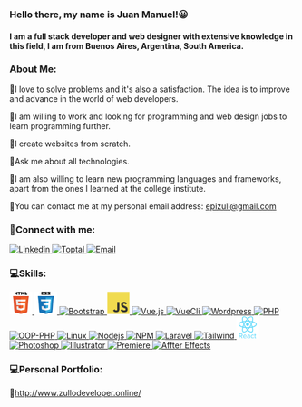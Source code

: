 ### Hello there, my name is Juan Manuel!😀

<!--
**ManuZull/ManuZull** is a ✨ _special_ ✨ repository because its `README.md` (this file) appears on your GitHub profile.

Here are some ideas to get you started:

- 🔭 I’m currently working on ...
- 🌱 I’m currently learning ...
- 👯 I’m looking to collaborate on ...
- 🤔 I’m looking for help with ...
- 💬 Ask me about ...
- 📫 How to reach me: ...
- 😄 Pronouns: ...
- ⚡ Fun fact: ...
-->
#### I am a full stack developer and web designer with extensive knowledge in this field, I am from Buenos Aires, Argentina, South America.

### About Me:
🔵I love to solve problems and it's also a satisfaction. The idea is to improve and advance in the world of web developers.

🔵I am willing to work and looking for programming and web design jobs to learn programming further.

🔵I create websites from scratch.

🔵Ask me about all technologies.

🔵I am also willing to learn new programming languages and frameworks, apart from the ones I learned at the college institute.

🔵You can contact me at my personal email address: epizull@gmail.com


### 📩Connect with me:
<a href="https://www.linkedin.com/in/juan-manuel-zullo-055a56135/" target="_blank" rel="noreferrer"> 
    <img src="https://user-images.githubusercontent.com/30662800/213875463-ee4f41c8-b124-4070-8ecb-133358517d60.png" alt="Linkedin" width="40" height="40"/> 
</a>

<a href="" target="_blank" rel="noreferrer"> 
    <img src="https://user-images.githubusercontent.com/30662800/213875522-dc7f5a5f-baa8-4a5e-a67a-a21db58c8ac0.png" alt="Toptal" width="40" height="40"/> 
</a>

<a href="mailto:epizull@gmail.com" target="_blank" rel="noreferrer"> 
    <img src="https://user-images.githubusercontent.com/30662800/213875607-40081037-3cfb-4986-b101-da2adab3788d.png" alt="Email" width="40" height="40"/> 
</a>


### 💻Skills:
<a href="https://www.w3.org/html/" target="_blank" rel="noreferrer"> 
    <img src="https://raw.githubusercontent.com/devicons/devicon/master/icons/html5/html5-original-wordmark.svg" alt="Html5" width="40" height="40"/> 
  </a>
  
  <a href="https://www.w3schools.com/css/" target="_blank" rel="noreferrer"> 
    <img src="https://raw.githubusercontent.com/devicons/devicon/master/icons/css3/css3-original-wordmark.svg" alt="Css3" width="40" height="40"/>
  </a>
  
  <a href="https://getbootstrap.com/" target="_blank" rel="noreferrer"> 
    <img src="https://user-images.githubusercontent.com/30662800/213566931-af248f1c-b4af-4049-a01c-10e49e0dd386.png" alt="Bootstrap" width="40" height="40"/>
  </a>
  
  <a href="https://developer.mozilla.org/en-US/docs/Web/JavaScript" target="_blank" rel="noreferrer"> 
    <img src="https://raw.githubusercontent.com/devicons/devicon/master/icons/javascript/javascript-original.svg" alt="Javascript" width="40" height="40"/> 
  </a> 
  
  <a href="https://developer.mozilla.org/en-US/docs/Web/JavaScript](https://vuejs.org/" target="_blank" rel="noreferrer"> 
    <img src="https://user-images.githubusercontent.com/30662800/213364425-08a739d7-ae2e-404d-8492-99c51e5f781d.png" alt="Vue.js" width="40" height="40"/> 
  </a> 
  
  <a href="https://cli.vuejs.org/" target="_blank" rel="noreferrer"> 
    <img src="https://user-images.githubusercontent.com/30662800/213364425-08a739d7-ae2e-404d-8492-99c51e5f781d.png" alt="VueCli" width="40" height="40"/> 
  </a> 

  
 <a href="https://wordpress.com/en/" target="_blank" rel="noreferrer"> 
    <img src="https://user-images.githubusercontent.com/30662800/213364675-82afd3f2-6aaf-471f-a89a-010656102c9e.png" alt="Wordpress" width="40" height="40"/> 
 </a> 
  
  <a href="https://www.php.net/manual/es/index.php" target="_blank" rel="noreferrer"> 
    <img src="https://user-images.githubusercontent.com/30662800/213363589-9e68a008-e077-4e10-9dd6-b6a9e3a7f391.png" alt="PHP" width="40" height="40"/> 
  </a> 

 <a href="https://www.w3schools.com/php/php_oop_what_is.asp" target="_blank" rel="noreferrer"> 
    <img src="https://user-images.githubusercontent.com/30662800/213365960-38931cc9-ecf1-43ee-9ab7-6563c1496eb7.png" alt="OOP-PHP" width="40" height="40"/> 
  </a> 
  
  <a href="https://www.linux.org/" target="_blank" rel="noreferrer"> 
    <img src="https://user-images.githubusercontent.com/30662800/213365122-1c7e6e0d-3080-4b73-9a52-b424235af781.png" alt="Linux" width="40" height="40"/> 
  </a> 
  
  <a href="https://nodejs.org/" target="_blank" rel="noreferrer"> 
    <img src="https://user-images.githubusercontent.com/30662800/213366365-80052c56-fea9-42ec-a9a2-deef4b2df899.png" alt="Nodejs" width="40" height="40"/> 
  </a> 

  <a href="https://www.npmjs.com/" target="_blank" rel="noreferrer"> 
    <img src="https://user-images.githubusercontent.com/30662800/213567395-00e8e882-cf24-438d-a730-5c082c63bcc5.png" alt="NPM" width="40" height="40"/> 
  </a> 

  <a href="https://laravel.com/" target="_blank" rel="noreferrer"> 
    <img src="https://user-images.githubusercontent.com/30662800/213366734-4ba8dc0d-a6e8-46ea-9828-2c89838a1ef0.png" alt="Laravel" width="40" height="40"/> 
  </a> 
  
  
  <a href="https://tailwindcss.com/" target="_blank" rel="noreferrer"> 
    <img src="https://user-images.githubusercontent.com/30662800/213875761-db27db36-900e-4e2b-95ab-6c227b3f0aa3.png" alt="Tailwind " width="40" height="40"/> 
  </a> 
  
  
<a href="https://reactjs.org/" target="_blank" rel="noreferrer"> 
    <img src="https://raw.githubusercontent.com/devicons/devicon/master/icons/react/react-original-wordmark.svg" alt="React" width="40" height="40"/> 
</a> 
  
 <a href="https://www.adobe.com/?sdid=49F59KY6&clickref=1101lwiagS7w&mv=affiliate&mv2=pz&as_camptype=&as_channel=affiliate&as_source=partnerize&as_campaign=cloudphoto" target="_blank" rel="noreferrer"> 
    <img src="https://user-images.githubusercontent.com/30662800/213567804-2795569e-be68-4213-b0d2-d57982b1fa8e.png" alt="Photoshop" width="40" height="40"/> 
</a>
  
<a href="https://www.adobe.com/la/products/illustrator.html?gclid=EAIaIQobChMItLCnpszU_AIVY0FIAB23gAMyEAAYASAAEgK4iPD_BwE&sdid=KQPQJ&mv=search&ef_id=EAIaIQobChMItLCnpszU_AIVY0FIAB23gAMyEAAYASAAEgK4iPD_BwE:G:s&s_kwcid=AL!3085!3!459875986497!e!!g!!adobe%20illustrator!630551026!10721864502)" target="_blank" rel="noreferrer"> 
    <img src="https://user-images.githubusercontent.com/30662800/213569104-5801dc81-4849-4155-b9ca-9a98015fade7.png" alt="Illustrator" width="40" height="40"/> 
  </a>
  
  <a href="https://www.adobe.com/la/products/premiere/campaign/pricing.html?gclid=EAIaIQobChMInNuqt8zU_AIVDRbUAR2omwhtEAAYASAAEgI0__D_BwE&sdid=KQPRY&mv=search&--&s_kwcid=AL!3085!3!459896364688!e!!g!!adobe%20premiere&ef_id=Y8m4fQAAAFeFQQMv:20230119214011:s" target="_blank" rel="noreferrer"> 
    <img src="https://user-images.githubusercontent.com/30662800/213569520-8cf58890-8c17-48fc-8a6a-ff506220425f.png" alt="Premiere" width="40" height="40"/> 
  </a>
  
 <a href="https://www.adobe.com/la/products/aftereffects/campaign/pricing.html?gclid=EAIaIQobChMI55O1s8zU_AIVET-RCh2dfABqEAAYASAAEgLHjPD_BwE&sdid=KQPRU&mv=search&ef_id=EAIaIQobChMI55O1s8zU_AIVET-RCh2dfABqEAAYASAAEgLHjPD_BwE:G:s&s_kwcid=AL!3085!3!459896364457!e!!g!!adobe%20after%20effects!630551404!10721889702" target="_blank" rel="noreferrer"> 
    <img src="https://user-images.githubusercontent.com/30662800/213570210-f2954d4c-fe40-4a70-a8bc-627b7f5dc1a9.png" alt="Affter Effects" width="40" height="40"/> 
 </a>
  
 
  

### 💻Personal Portfolio:

<!--
**ManuZull/ManuZull** is a ✨ _special_ ✨ repository because its `README.md` (this file) appears on your GitHub profile.
-->
🔵http://www.zullodeveloper.online/


